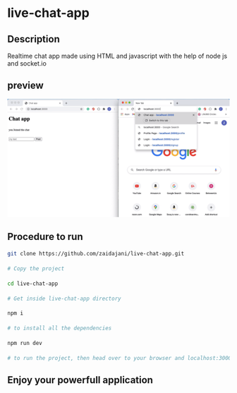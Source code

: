 # live-chat-app

## Description

Realtime chat app made using HTML and javascript with the help of node js and socket.io

## preview

![demo](./src/public/demo-of-chat-app.gif)

## Procedure to run

```sh
git clone https://github.com/zaidajani/live-chat-app.git 

# Copy the project

cd live-chat-app

# Get inside live-chat-app directory

npm i 

# to install all the dependencies

npm run dev

# to run the project, then head over to your browser and localhost:3000, to see your application in action
```

## Enjoy your powerfull application
